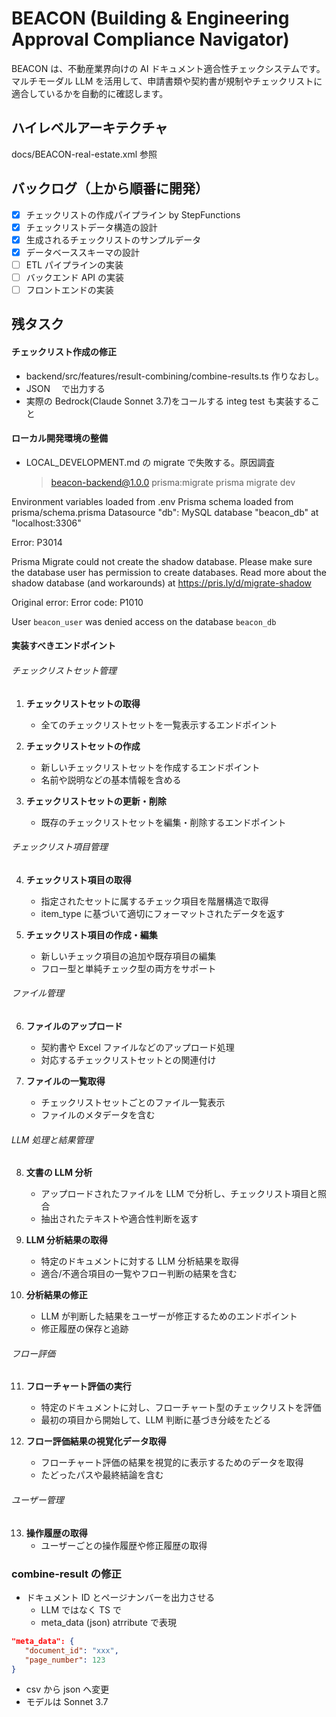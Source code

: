 # BEACON (Building & Engineering Approval Compliance Navigator)

BEACON は、不動産業界向けの AI ドキュメント適合性チェックシステムです。マルチモーダル LLM を活用して、申請書類や契約書が規制やチェックリストに適合しているかを自動的に確認します。

## ハイレベルアーキテクチャ

docs/BEACON-real-estate.xml 参照

## バックログ（上から順番に開発）

- [x] チェックリストの作成パイプライン by StepFunctions
- [x] チェックリストデータ構造の設計
- [x] 生成されるチェックリストのサンプルデータ
- [x] データベーススキーマの設計
- [ ] ETL パイプラインの実装
- [ ] バックエンド API の実装
- [ ] フロントエンドの実装

## 残タスク

#### チェックリスト作成の修正

- backend/src/features/result-combining/combine-results.ts 作りなおし。
- JSON 　で出力する
- 実際の Bedrock(Claude Sonnet 3.7)をコールする integ test も実装すること

#### ローカル開発環境の整備

- LOCAL_DEVELOPMENT.md の migrate で失敗する。原因調査
  > beacon-backend@1.0.0 prisma:migrate
  > prisma migrate dev

Environment variables loaded from .env
Prisma schema loaded from prisma/schema.prisma
Datasource "db": MySQL database "beacon_db" at "localhost:3306"

Error: P3014

Prisma Migrate could not create the shadow database. Please make sure the database user has permission to create databases. Read more about the shadow database (and workarounds) at https://pris.ly/d/migrate-shadow

Original error: Error code: P1010

User `beacon_user` was denied access on the database `beacon_db`

#### 実装すべきエンドポイント

###### チェックリストセット管理

1. **チェックリストセットの取得**

   - 全てのチェックリストセットを一覧表示するエンドポイント

2. **チェックリストセットの作成**

   - 新しいチェックリストセットを作成するエンドポイント
   - 名前や説明などの基本情報を含める

3. **チェックリストセットの更新・削除**
   - 既存のチェックリストセットを編集・削除するエンドポイント

###### チェックリスト項目管理

4. **チェックリスト項目の取得**

   - 指定されたセットに属するチェック項目を階層構造で取得
   - item_type に基づいて適切にフォーマットされたデータを返す

5. **チェックリスト項目の作成・編集**
   - 新しいチェック項目の追加や既存項目の編集
   - フロー型と単純チェック型の両方をサポート

###### ファイル管理

6. **ファイルのアップロード**

   - 契約書や Excel ファイルなどのアップロード処理
   - 対応するチェックリストセットとの関連付け

7. **ファイルの一覧取得**
   - チェックリストセットごとのファイル一覧表示
   - ファイルのメタデータを含む

###### LLM 処理と結果管理

8. **文書の LLM 分析**

   - アップロードされたファイルを LLM で分析し、チェックリスト項目と照合
   - 抽出されたテキストや適合性判断を返す

9. **LLM 分析結果の取得**

   - 特定のドキュメントに対する LLM 分析結果を取得
   - 適合/不適合項目の一覧やフロー判断の結果を含む

10. **分析結果の修正**
    - LLM が判断した結果をユーザーが修正するためのエンドポイント
    - 修正履歴の保存と追跡

###### フロー評価

11. **フローチャート評価の実行**

    - 特定のドキュメントに対し、フローチャート型のチェックリストを評価
    - 最初の項目から開始して、LLM 判断に基づき分岐をたどる

12. **フロー評価結果の視覚化データ取得**
    - フローチャート評価の結果を視覚的に表示するためのデータを取得
    - たどったパスや最終結論を含む

###### ユーザー管理

13. **操作履歴の取得**
    - ユーザーごとの操作履歴や修正履歴の取得

### combine-result の修正

- ドキュメント ID とページナンバーを出力させる
  - LLM ではなく TS で
  - meta_data (json) atrribute で表現

```json
"meta_data": {
   "document_id": "xxx",
   "page_number": 123
}
```

- csv から json へ変更
- モデルは Sonnet 3.7
